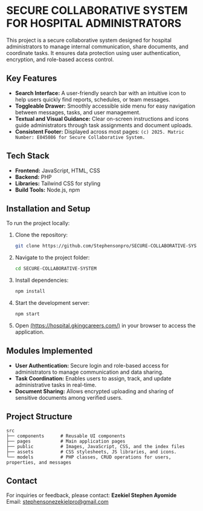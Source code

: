 # SECURE COLLABORATIVE SYSTEM FOR HOSPITAL ADMINISTRATORS
This project is a secure collaborative system designed for hospital administrators to manage internal communication, share documents, and coordinate tasks. It ensures data protection using user authentication, encryption, and role-based access control.

## Key Features
- **Search Interface:** A user-friendly search bar with an intuitive icon to help users quickly find reports, schedules, or team messages.
- **Toggleable Drawer:** Smoothly accessible side menu for easy navigation between messages, tasks, and user management.
- **Textual and Visual Guidance:** Clear on-screen instructions and icons guide administrators through task assignments and document uploads.
- **Consistent Footer:** Displayed across most pages: `(c) 2025. Matric Number: E045086 for Secure Collaborative System.`

## Tech Stack
- **Frontend:** JavaScript, HTML, CSS
- **Backend:** PHP 
- **Libraries:** Tailwind CSS for styling
- **Build Tools:** Node.js, npm

## Installation and Setup
To run the project locally:

1. Clone the repository:
   ```bash
   git clone https://github.com/Stephensonpro/SECURE-COLLABORATIVE-SYSTEM
   ```
2. Navigate to the project folder:
   ```bash
   cd SECURE-COLLABORATIVE-SYSTEM
   ```
3. Install dependencies:
   ```bash
   npm install
   ```
4. Start the development server:
   ```bash
   npm start
   ```
5. Open [(https://hospital.gkingcareers.com/)](https://hospital.gkingcareers.com/) in your browser to access the application.

## Modules Implemented
- **User Authentication:** Secure login and role-based access for administrators to manage communication and data sharing.
- **Task Coordination:** Enables users to assign, track, and update administrative tasks in real-time.
- **Document Sharing:** Allows encrypted uploading and sharing of sensitive documents among verified users.

## Project Structure
```
src
├── components      # Reusable UI components
├── pages           # Main application pages
├── public          # Images, JavaScript, CSS, and the index files
├── assets          # CSS stylesheets, JS libraries, and icons.
└── models          # PHP classes, CRUD operations for users, properties, and messages
```

## Contact
For inquiries or feedback, please contact:
**Ezekiel Stephen Ayomide**  
Email: [stephensonezekielpro@gmail.com](mailto:stephensonezekielpro@gmail.com)
